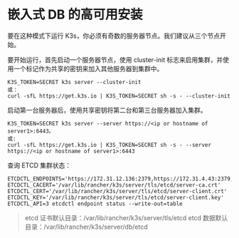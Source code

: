# 嵌入式 DB 的高可用安装

要在这种模式下运行 K3s，你必须有奇数的服务器节点。我们建议从三个节点开始。

要开始运行，首先启动一个服务器节点，使用 cluster-init 标志来启用集群，并使用一个标记作为共享的密钥来加入其他服务器到集群中。

```
K3S_TOKEN=SECRET k3s server --cluster-init
或：
curl -sfL https://get.k3s.io | K3S_TOKEN=SECRET sh -s - --cluster-init
```

启动第一台服务器后，使用共享密钥将第二台和第三台服务器加入集群。

```
K3S_TOKEN=SECRET k3s server --server https://<ip or hostname of server1>:6443。
或:
curl -sfL https://get.k3s.io | K3S_TOKEN=SECRET sh -s - --server https://<ip or hostname of server1>:6443
```

查询 ETCD 集群状态：

```
ETCDCTL_ENDPOINTS='https://172.31.12.136:2379,https://172.31.4.43:2379,https://172.31.4.190:2379' ETCDCTL_CACERT='/var/lib/rancher/k3s/server/tls/etcd/server-ca.crt' ETCDCTL_CERT='/var/lib/rancher/k3s/server/tls/etcd/server-client.crt' ETCDCTL_KEY='/var/lib/rancher/k3s/server/tls/etcd/server-client.key' ETCDCTL_API=3 etcdctl endpoint status --write-out=table
```

> etcd 证书默认目录：/var/lib/rancher/k3s/server/tls/etcd
> etcd 数据默认目录：/var/lib/rancher/k3s/server/db/etcd
